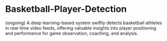 # Basketball-Player-Detection
(ongoing) A deep learning-based system swiftly detects basketball athletes in real-time video feeds, offering valuable insights into player positioning and performance for game observation, coaching, and analysis.

